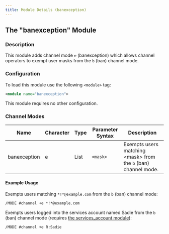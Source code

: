 ```yaml
---
title: Module Details (banexception)
---
```


## The "banexception" Module

### Description

This module adds channel mode `e` (banexception) which allows channel operators to exempt user masks from the `b` (ban) channel mode.

### Configuration

To load this module use the following `<module>` tag:

```xml
<module name="banexception">
```

This module requires no other configuration.

### Channel Modes

Name         | Character | Type | Parameter Syntax | Description
------------ | --------- | ---- | ---------------- | -----------
banexception | e         | List | `<mask>`         | Exempts users matching &lt;mask&gt; from the `b` (ban) channel mode.

#### Example Usage

Exempts users matching `*!*@example.com` from the `b` (ban) channel mode:

```plaintext
/MODE #channel +e *!*@example.com
```

Exempts users logged into the services account named Sadie from the `b` (ban) channel mode (requires [the services_account module](/3/modules/services_account)):

```plaintext
/MODE #channel +e R:Sadie
```
